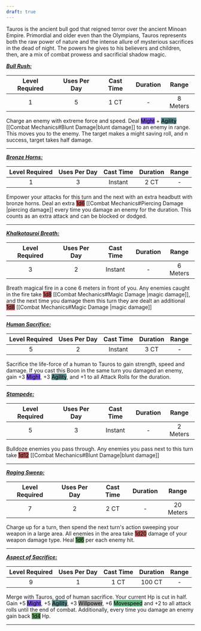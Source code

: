 ```yaml
---
draft: true
---
```


Tauros is the ancient bull god that reigned terror over the ancient Minoan Empire.
Primordial and older even than the Olympians, Tauros represents both the raw power of nature and the intense allure of mysterious sacrifices in the dead of night.
The powers he gives to his believers and children, then, are a mix of combat prowess and sacrificial shadow magic.


<b><ins><i>Bull Rush:</i></ins></b>

| Level Required | Uses Per Day | Cast Time | Duration |  Range   |
|:--------------:|:------------:|:---------:|:--------:|:--------:|
|       1        |      5       |   1 CT    |    -     | 8 Meters | 

Charge an enemy with extreme force and speed.
Deal <mark style="background: #3800D7A6;">Might</mark> + <mark style="background: #004A4CA6;">Agility</mark> [[Combat Mechanics#Blunt Damage|blunt damage]] to an enemy in range.
This moves you to the enemy.
The target makes a might saving roll, and n success, target takes half damage.

------------------

<b><ins><i>Bronze Horns:</i></ins></b>

| Level Required | Uses Per Day | Cast Time | Duration | Range |
|:--------------:|:------------:|:---------:|:--------:|:-----:|
|       1        |      3       |  Instant  |   2 CT   |   -   | 

Empower your attacks for this turn and the next with an extra headbutt with bronze horns.
Deal an extra <mark style="background: #930000A6;">1d6</mark> [[Combat Mechanics#Piercing Damage |piercing damage]] every time you damage an enemy for the duration.
This counts as an extra attack and can be blocked or dodged.

------------------

<b><ins><i>Khalkotauroi Breath:</i></ins></b>

| Level Required | Uses Per Day | Cast Time | Duration |  Range   |
|:--------------:|:------------:|:---------:|:--------:|:--------:|
|       3        |      2       |  Instant  |    -     | 6 Meters | 

Breath magical fire in a cone 6 meters in front of you.
Any enemies caught in the fire take <mark style="background: #930000A6;">1d8</mark> [[Combat Mechanics#Magic Damage |magic damage]], and the next time you damage them this turn they are dealt an additional <mark style="background: #930000A6;">1d8</mark> [[Combat Mechanics#Magic Damage |magic damage]] 

------------------

<b><ins><i>Human Sacrifice:</i></ins></b>

| Level Required | Uses Per Day | Cast Time | Duration | Range |
|:--------------:|:------------:|:---------:|:--------:|:-----:|
|       5        |      2       |  Instant  |   3 CT   |   -   | 

Sacrifice the life-force of a human to Tauros to gain strength, speed and damage.
If you cast this Boon in the same turn you damaged an enemy, gain +3 <mark style="background: #3800D7A6;">Might</mark>, +3 <mark style="background: #004A4CA6;">Agility</mark>, and +1 to all Attack Rolls for the duration.

------------------

<b><ins><i>Stampede:</i></ins></b>

| Level Required | Uses Per Day | Cast Time | Duration |  Range   |
|:--------------:|:------------:|:---------:|:--------:|:--------:|
|       5        |      3       |   Instant    |    -     | 2 Meters | 

Bulldoze enemies you pass through.
Any enemies you pass next to this turn take <mark style="background: #930000A6;">1d12</mark> [[Combat Mechanics#Blunt Damage|blunt damage]]

------------------

<b><ins><i>Raging Sweep:</i></ins></b>

| Level Required | Uses Per Day | Cast Time | Duration |   Range   |
|:--------------:|:------------:|:---------:|:--------:|:---------:|
|       7        |      2       |   2 CT    |    -     | 20 Meters | 

Charge up for a turn, then spend the next turn's action sweeping your weapon in a large area.
All enemies in the area take <mark style="background: #930000A6;">1d20</mark> damage of your weapon damage type.
Heal <mark style="background: #045B00A6;">1d6</mark> per each enemy hit.

------------------

<b><ins><i>Aspect of Sacrifice:</i></ins></b>

| Level Required | Uses Per Day | Cast Time | Duration | Range |
|:--------------:|:------------:|:---------:|:--------:|:-----:|
|       9        |      1       |   1 CT    |   100 CT   |   -   | 

Merge with Tauros, god of human sacrifice.
Your current Hp is cut in half.
Gain +5 <mark style="background: #3800D7A6;">Might</mark>, +5 <mark style="background: #004A4CA6;">Agility</mark>, +3 <mark style="background: #A5A5A5;">Willpower</mark>, +6 <mark style="background: #60BB81;">Movespeed</mark> and +2 to all attack rolls until the end of combat.
Additionally, every time you damage an enemy gain back <mark style="background: #045B00A6;">1d4</mark> Hp.


------------------
